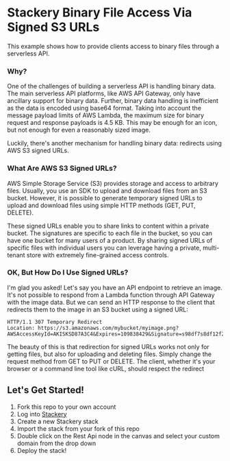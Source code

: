# Stackery Binary File Access Via Signed S3 URLs

This example shows how to provide clients access to binary files through a serverless API.

### Why?
One of the challenges of building a serverless API is handling binary data. The main serverless API platforms, like AWS API Gateway, only have ancillary support for binary data. Further, binary data handling is inefficient as the data is encoded using base64 format. Taking into account the message payload limits of AWS Lambda, the maximum size for binary request and response payloads is 4.5 KB. This may be enough for an icon, but not enough for even a reasonably sized image.

Luckily, there's another mechanism for handling binary data: redirects using AWS S3 signed URLs.

### What Are AWS S3 Signed URLs?
AWS Simple Storage Service (S3) provides storage and access to arbitrary files. Usually, you use an SDK to upload and download files from an S3 bucket. However, it is possible to generate temporary signed URLs to upload and download files using simple HTTP methods (GET, PUT, DELETE). 

These signed URLs enable you to share links to content within a private bucket. The signatures are specific to each file in the bucket, so you can have one bucket for many users of a product. By sharing signed URLs of specific files with individual users you can leverage having a private, multi-tenant store with extremely fine-grained access controls.

### OK, But How Do I Use Signed URLs?
I'm glad you asked! Let's say you have an API endpoint to retrieve an image. It's not possible to respond from a Lambda function through API Gateway with the image data. But we can send an HTTP response to the client that redirects them to the image in an S3 bucket using a signed URL:

```HTTP
HTTP/1.1 307 Temporary Redirect
Location: https://s3.amazonaws.com/mybucket/myimage.png?AWSAccessKeyId=AKISKSD87A3C4&Expires=109838429&Signature=s98df7s8df12f2jo4lfjfs9d0fu0sd9f
```

The beauty of this is that redirection for signed URLs works not only for getting files, but also for uploading and deleting files. Simply change the request method from GET to PUT or DELETE. The client, whether it's your browser or a command line tool like cURL, should respect the redirect

## Let's Get Started!

1. Fork this repo to your own account
1. Log into [Stackery](https://app.stackery.io)
1. Create a new Stackery stack
  1. Import the stack from your fork of this repo
1. Double click on the Rest Api node in the canvas and select your custom domain from the drop down
1. Deploy the stack!
